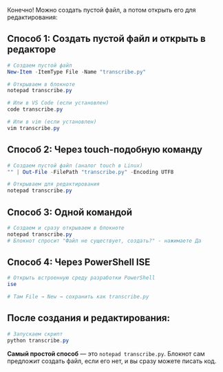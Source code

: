 Конечно! Можно создать пустой файл, а потом открыть его для редактирования:

## Способ 1: Создать пустой файл и открыть в редакторе

```powershell
# Создаем пустой файл
New-Item -ItemType File -Name "transcribe.py"

# Открываем в блокноте
notepad transcribe.py

# Или в VS Code (если установлен)
code transcribe.py

# Или в vim (если установлен)
vim transcribe.py
```

## Способ 2: Через touch-подобную команду

```powershell
# Создаем пустой файл (аналог touch в Linux)
"" | Out-File -FilePath "transcribe.py" -Encoding UTF8

# Открываем для редактирования
notepad transcribe.py
```

## Способ 3: Одной командой

```powershell
# Создаем и сразу открываем в блокноте
notepad transcribe.py
# Блокнот спросит "Файл не существует, создать?" - нажимаете Да
```

## Способ 4: Через PowerShell ISE

```powershell
# Открыть встроенную среду разработки PowerShell
ise

# Там File → New → сохранить как transcribe.py
```

## После создания и редактирования:

```powershell
# Запускаем скрипт
python transcribe.py
```

**Самый простой способ** — это `notepad transcribe.py`. Блокнот сам предложит создать файл, если его нет, и вы сразу можете писать код.